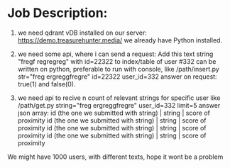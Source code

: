 
# Job Description:
1) we need qdrant vDB installed on our server: https://demo.treasurehunter.media/
we already have Python installed.


2) we need some api, where i can send a request:
Add this text string "fregf regregreg" with id=22322 to index/table of user #332
can be written on python, preferable to run with console, like /path/insert.py str="freg ergreggfregre" id=22322 user_id=332
answer on request: true(1) and false(0).


3) we need api to recive n count of relevant strings for specific user
like /path/get.py string="freg ergreggfregre" user_id=332 limit=5
answer json array:
id (the one we submitted with string) | string | score of proximity
id (the one we submitted with string) | string | score of proximity
id (the one we submitted with string) | string | score of proximity
id (the one we submitted with string) | string | score of proximity


We might have 1000 users, with different texts, hope it wont be a problem
